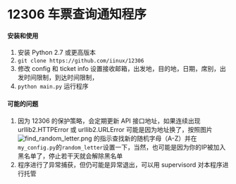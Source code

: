 12306 车票查询通知程序
======================
#### 安装和使用
  1. 安装 Python 2.7 或更高版本
  1. `git clone https://github.com/iinux/12306`
  1. 修改 config 和 ticket info 设置接收邮箱，出发地，目的地，日期，席别，出发时间限制，到达时间限制，
  1. `python main.py` 运行程序

#### 可能的问题
  1. 因为 12306 的保护策略，会定期更新 API 接口地址，如果连续出现 urllib2.HTTPError 或 urllib2.URLError 可能是因为地址换了，按照图片 ![find_random_letter.png](http://zhangqun.site/images/find_random_letter.png) 的指示查找新的随机字母（A-Z）并在`my_config.py`的`random_letter`设置一下，当然，也可能是因为你的IP被加入黑名单了，停止若干天就会解除黑名单
  1. 程序进行了异常捕获，但仍可能是异常退出，可以用 supervisord 对本程序进行托管
